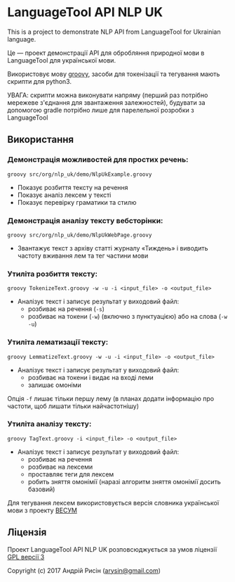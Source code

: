# LanguageTool API NLP UK

This is a project to demonstrate NLP API from LanguageTool for Ukrainian language.

Це — проект демонстрації API для обробляння природної мови в LanguageTool для української мови.

Використовує мову [groovy](http://www.groovy-lang.org/), засоби для токенізації та тегування мають скрипти для python3.

УВАГА: скрипти можна виконувати напряму (перший раз потрібно мережеве з'єднання для звантаження залежностей), будувати за допомогою gradle потрібно лише для парелельної розробки з LanguageTool

## Використання

### Демонстрація можливостей для простих речень:
`groovy src/org/nlp_uk/demo/NlpUkExample.groovy`

* Показує розбиття тексту на речення
* Показує аналіз лексем у тексті
* Показує перевірку граматики та стилю

### Демонстрація аналізу тексту вебсторінки:
`groovy src/org/nlp_uk/demo/NlpUkWebPage.groovy`

* Звантажує текст з архіву статті журналу «Тиждень» і виводить частоту вживання лем та тег частини мови

### Утиліта розбиття тексту:
`groovy TokenizeText.groovy -w -u -i <input_file> -o <output_file>`

* Аналізує текст і записує результат у виходовий файл:
  - розбиває на речення (`-s`) 
  - розбиває на токени (`-w`) (включно з пунктуацією) або на слова (`-w -u`)


### Утиліта лематизації тексту:
`groovy LemmatizeText.groovy -w -u -i <input_file> -o <output_file>`

* Аналізує текст і записує результат у виходовий файл:
  - розбиває на токени і видає на вході леми
  - залишає омоніми

Опція `-f` лишає тільки першу лему (в планах додати інформацію про частоти, щоб лишати тільки найчастотнішу)

### Утиліта аналізу тексту:
`groovy TagText.groovy -i <input_file> -o <output_file>`

* Аналізує текст і записує результат у виходовий файл:
  - розбиває на речення
  - розбиває на лексеми
  - проставляє теги для лексем
  - робить зняття омонімії (наразі алгоритм зняття омонімії досить базовий)

Для тегування лексем використовується версія словника української мови з проекту [ВЕСУМ](https://github.com/brown-uk/dict_uk)

## Ліцензія

Проект LanguageTool API NLP UK розповсюджується за умов ліцензії [GPL версії 3](https://www.gnu.org/licenses/gpl.html)

Copyright (c) 2017 Андрій Рисін (arysin@gmail.com)
